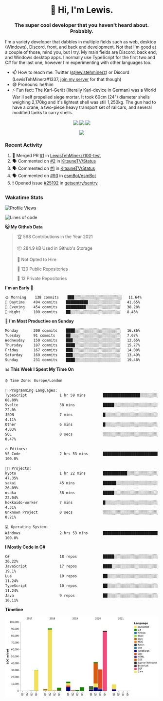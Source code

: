 <h1 align="center">👋 Hi, I'm Lewis.</h1>
<h3 align="center">The super cool developer that you haven't heard about. Probably.</h3>

I'm a variety developer that dabbles in multiple fields such as web, desktop (Windows), Discord, front, and back end development. Not that I'm good at a couple of those, mind you, but I try. My main fields are Discord, back end, and Windows desktop apps. I normally use TypeScript for the first two and C# for the last one, however I'm experimenting with other languages too.

- 📫 How to reach me: Twitter ([@lewistehminerz](https://twitter.com/lewistehminerz)) or Discord (LewisTehMinerz#1337, [join my server](https://discord.gg/XnUh7JB) for that though)
- 😄 Pronouns: he/him
- ⚡ Fun fact: The Karl-Gerät (literally Karl-device in German) was a World War II self propelled siege mortar. It took 60cm (24") diameter shells weighing 2,170kg and it's lightest shell was still 1,250kg. The gun had to have a crane, a two-piece heavy transport set of railcars, and several modified tanks to carry shells.

<p align="center">
  <a href="https://github.com/anuraghazra/github-readme-stats">
    <img align="center" src="https://github-readme-stats.vercel.app/api?username=LewisTehMinerz&count_private=true&show_icons=true&theme=gruvbox">
  </a>
  <a href="https://github.com/anuraghazra/github-readme-stats">
    <img align="center" src="https://github-readme-stats.vercel.app/api/top-langs?username=LewisTehMinerz&layout=compact&theme=gruvbox">
  </a>
  <a href="https://github.com/anuraghazra/github-readme-stats">
    <img align="center" src="https://github-readme-stats.vercel.app/api/wakatime?username=LewisTehMinerz&layout=compact&theme=gruvbox">
  </a>
</p>

<p align="center">
  <a href="https://github.com/ryo-ma/github-profile-trophy">
    <img align="center" src="https://github-profile-trophy.vercel.app/?username=ryo-ma&theme=gruvbox">
  </a>
</p>

### Recent Activity
<!--START_SECTION:activity-->
1. 🎉 Merged PR [#1](https://github.com/LewisTehMinerz/100-test/pull/1) in [LewisTehMinerz/100-test](https://github.com/LewisTehMinerz/100-test)
2. 🗣 Commented on [#2](https://github.com/KitsuneTV/Status/issues/2) in [KitsuneTV/Status](https://github.com/KitsuneTV/Status)
3. 🗣 Commented on [#1](https://github.com/KitsuneTV/Status/issues/1) in [KitsuneTV/Status](https://github.com/KitsuneTV/Status)
4. 🗣 Commented on [#93](https://github.com/esmBot/esmBot/issues/93) in [esmBot/esmBot](https://github.com/esmBot/esmBot)
5. ❗️ Opened issue [#25192](https://github.com/getsentry/sentry/issues/25192) in [getsentry/sentry](https://github.com/getsentry/sentry)
<!--END_SECTION:activity-->

### Wakatime Stats
<!--START_SECTION:waka-->
![Profile Views](http://img.shields.io/badge/Profile%20Views-10-blue)

![Lines of code](https://img.shields.io/badge/From%20Hello%20World%20I%27ve%20Written-327045%20lines%20of%20code-blue)

**🐱 My Github Data** 

> 🏆 568 Contributions in the Year 2021
 > 
> 📦 284.9 kB Used in Github's Storage 
 > 
> 🚫 Not Opted to Hire
 > 
> 📜 120 Public Repositories 
 > 
> 🔑 12 Private Repositories  
 > 
**I'm an Early 🐤** 

```text
🌞 Morning    138 commits    ███░░░░░░░░░░░░░░░░░░░░░░   11.64% 
🌆 Daytime    494 commits    ██████████░░░░░░░░░░░░░░░   41.65% 
🌃 Evening    454 commits    █████████░░░░░░░░░░░░░░░░   38.28% 
🌙 Night      100 commits    ██░░░░░░░░░░░░░░░░░░░░░░░   8.43%

```
📅 **I'm Most Productive on Sunday** 

```text
Monday       200 commits    ████░░░░░░░░░░░░░░░░░░░░░   16.86% 
Tuesday      91 commits     ██░░░░░░░░░░░░░░░░░░░░░░░   7.67% 
Wednesday    150 commits    ███░░░░░░░░░░░░░░░░░░░░░░   12.65% 
Thursday     187 commits    ████░░░░░░░░░░░░░░░░░░░░░   15.77% 
Friday       167 commits    ███░░░░░░░░░░░░░░░░░░░░░░   14.08% 
Saturday     160 commits    ███░░░░░░░░░░░░░░░░░░░░░░   13.49% 
Sunday       231 commits    ████░░░░░░░░░░░░░░░░░░░░░   19.48%

```


📊 **This Week I Spent My Time On** 

```text
⌚︎ Time Zone: Europe/London

💬 Programming Languages: 
TypeScript               1 hr 59 mins        █████████████████░░░░░░░░   68.89% 
Svelte                   38 mins             █████░░░░░░░░░░░░░░░░░░░░   22.0% 
JSON                     7 mins              █░░░░░░░░░░░░░░░░░░░░░░░░   4.11% 
Other                    6 mins              █░░░░░░░░░░░░░░░░░░░░░░░░   4.03% 
SQL                      0 secs              ░░░░░░░░░░░░░░░░░░░░░░░░░   0.47%

🔥 Editors: 
VS Code                  2 hrs 53 mins       █████████████████████████   100.0%

🐱‍💻 Projects: 
kyoto                    1 hr 22 mins        ███████████░░░░░░░░░░░░░░   47.35% 
sakai                    45 mins             ██████░░░░░░░░░░░░░░░░░░░   26.09% 
osaka                    38 mins             █████░░░░░░░░░░░░░░░░░░░░   22.04% 
hokkaido-worker          7 mins              █░░░░░░░░░░░░░░░░░░░░░░░░   4.31% 
Unknown Project          0 secs              ░░░░░░░░░░░░░░░░░░░░░░░░░   0.21%

💻 Operating System: 
Windows                  2 hrs 53 mins       █████████████████████████   100.0%

```

**I Mostly Code in C#** 

```text
C#                       18 repos            █████░░░░░░░░░░░░░░░░░░░░   20.22% 
JavaScript               17 repos            ████░░░░░░░░░░░░░░░░░░░░░   19.1% 
Lua                      10 repos            ██░░░░░░░░░░░░░░░░░░░░░░░   11.24% 
TypeScript               10 repos            ██░░░░░░░░░░░░░░░░░░░░░░░   11.24% 
Java                     9 repos             ██░░░░░░░░░░░░░░░░░░░░░░░   10.11%

```


**Timeline**

![Chart not found](https://raw.githubusercontent.com/LewisTehMinerz/LewisTehMinerz/master/charts/bar_graph.png) 


<!--END_SECTION:waka-->
